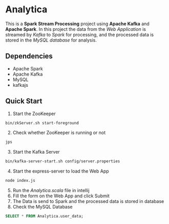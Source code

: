 # Analytica
This is a **Spark Stream Processing** project using **Apache Kafka** and **Apache Spark**. In this project the data from the *Web Application* is streamed by *Kafka* to *Spark* for processing, and the processed data is stored in the *MySQL database* for analysis.

## Dependencies
<ul>
  <li>Apache Spark</li>
  <li>Apache Kafka</li>
  <li>MySQL</li>
  <li>kafkajs</li>
</ul>

## Quick Start
1. Start the ZooKeeper
```bash
bin/zkServer.sh start-foreground
```
2. Check whether ZooKeeper is running or not
```bash
jps
```
3. Start the Kafka Server
```bash
bin/kafka-server-start.sh config/server.properties
```
4. Start the express-server to load the Web App
```bash
node index.js
```
5. Run the *Analytica.scala* file in intellij
6. Fill the form on the Web App and click Submit
7. The Data is send to Spark and the processed data is stored in database
8. Check the MySQL Database
```SQL
SELECT * FROM Analytica.user_data;
```
